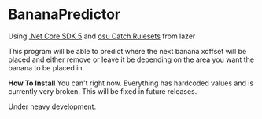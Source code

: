# BananaPredictor

Using [.Net Core SDK 5](https://dotnet.microsoft.com/download/dotnet/5.0) and [osu Catch Rulesets](https://www.nuget.org/packages/ppy.osu.Game.Rulesets.Catch/) from lazer

This program will be able to predict where the next banana xoffset will be placed and either remove or leave it be depending on the area you want the banana to be placed in.

**How To Install**
You can't right now. Everything has hardcoded values and is currently very broken. This will be fixed in future releases.

Under heavy development.
